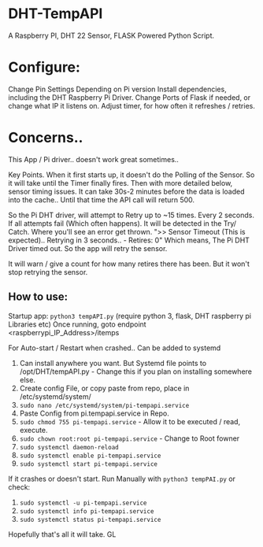 # DHT-TempAPI
A Raspberry PI, DHT 22 Sensor, FLASK Powered Python Script.


# Configure:
Change Pin Settings Depending on Pi version
Install dependencies, including the DHT Raspberry Pi Driver.
Change Ports of Flask if needed, or change what IP it listens on.
Adjust timer, for how often it refreshes / retries.



# Concerns..
This App / Pi driver.. doesn't work great sometimes..

Key Points. When it first starts up, it doesn't do the Polling of the Sensor. So it will take until the Timer finally fires. Then with more detailed below, sensor timing issues. It can take 30s-2 minutes before the data is loaded into the cache.. Until that time the API call will return 500. 

So the Pi DHT driver, will attempt to Retry up to ~15 times. Every 2 seconds. If all attempts fail (Which often happens).
It will be detected in the Try/ Catch. Where you'll see an error get thrown.  ">> Sensor Timeout (This is expected).. Retrying in 3 seconds.. - Retires: 0"
Which means, The Pi DHT Driver timed out. So the app will retry the sensor.

It will warn / give a count for how many retires there has been. But it won't stop retrying the sensor.

## How to use:
Startup app: `python3 tempAPI.py` (require python 3, flask, DHT raspberry pi Libraries etc)
Once running, goto endpoint <raspberrypi_IP_Address>/itemps

For Auto-start / Restart when crashed.. Can be added to systemd
1. Can install anywhere you want. But Systemd file points to /opt/DHT/tempAPI.py - Change this if you plan on installing somewhere else.
2. Create config File, or copy paste from repo, place in /etc/systemd/system/
3. `sudo nano /etc/systemd/system/pi-tempapi.service`
4. Paste Config from pi.tempapi.service in Repo.
5. `sudo chmod 755 pi-tempapi.service`          - Allow it to be executed / read, execute.
6. `sudo chown root:root pi-tempapi.service`    - Change to Root fowner
7. `sudo systemctl daemon-reload`
8. `sudo systemctl enable pi-tempapi.service`
9. `sudo systemctl start pi-tempapi.service`

If it crashes or doesn't start. Run Manually with `python3 tempPAI.py` or check:
1. `sudo systemctl -u pi-tempapi.service`
2. `sudo systemctl info pi-tempapi.service`
3. `sudo systemctl status pi-tempapi.service`

Hopefully that's all it will take. GL
